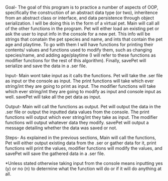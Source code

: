 Goal- The goal of this program is to practice a number of aspects of OOP, specifically the construction
of an abstract data type (or two), inheritence from an abstract class or interface, and data persistence
through object serialization. I will be doing this in the form of a virtual pet. Main will call all of
the other functions in the program. Pet will either load an existing pet or ask the user to input info
in the console for a new pet. This info will be strings that conatain the pet species and name, and ints
that contain the pet age and playtime. To go with them I will have functions for printing their contents/
values and functions used to modify them, such as changing species/name, and adding age/playtime (I will
refer to these functions as modifier functions for the rest of this algorithm). Finally, savePet will
serialize and save the data in a .ser file.

Input- Main wont take input as it calls the functions. Pet will take the .ser file as input or the console
as input. The print functions will take which ever string/int they are going to print as input. The modifier
functions will take which ever string/int they are going to modify as input and console input as well. 
savePet will take all the pet data as input.

Output- Main will call the functions as output. Pet will output the data in the .ser file or output the 
inputted data values from the console. The print functions will output which ever string/int they take as
input. The modifier functions will output whatever data they modify. savePet will output a message detailing
whether the data was saved or not.

Steps- As explained in the previous sections, Main will call the functions, Pet will either output existing
data from the .ser or gather data for it, print functions will print the values, modifier functions will
modify the values, and savePet will save the gathered data in a .ser file.

*Unless stated otherwise taking input from the console means inputting yes (y) or no (n) to determine what the
function will do or if it will do anything at all.
